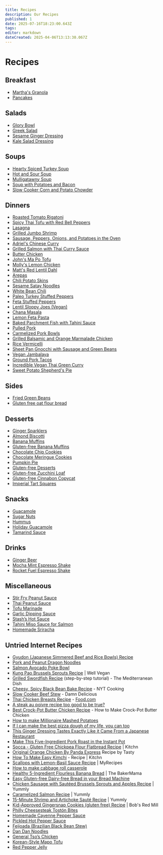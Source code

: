 ```yaml
---
title: Recipes
description: Our Recipes
published: 1
date: 2025-07-16T18:23:00.643Z
tags: 
editor: markdown
dateCreated: 2025-04-06T13:13:30.067Z
---
```


# Recipes

## Breakfast

* [Martha's Granola](/recipes/breakfast/marthas-granola.md)
* [Pancakes](/recipes/breakfast/pancakes.md)

## Salads

* [Glory Bowl](/recipes/salads/glory-bowl.md)
* [Greek Salad](/recipes/salads/greek-salad.md)
* [Sesame Ginger Dressing](/recipes/salads/sesame-ginger-dressing.md)
* [Kale Salad Dressing](/recipes/salads/kale-salad-dressing.md)

## Soups

* [Hearty Spiced Turkey Soup](/recipes/soups/hearty-spiced-turkey-soup.md)
* [Hot and Sour Soup](https://www.allrecipes.com/recipe/13185/chinese-spicy-hot-and-sour-soup/)
* [Mulligatawny Soup](https://thewanderlustkitchen.com/indian-mulligatawny-soup)
* [Soup with Potatoes and Bacon](/recipes/soups/potato-bacon-soup.md)
* [Slow Cooker Corn and Potato Chowder](https://slowcookergourmet.net/slow-cooker-corn-and-potato-chowder/)

## Dinners

* [Roasted Tomato Rigatoni](/recipes/dinners/roasted-tomato-rigatoni.md)
* [Spicy Thai Tofu with Red Bell Peppers](/recipes/dinners/spicy-thai-tofu-with-red-bell-peppers.md)
* [Lasagna](/recipes/dinners/lasagna.md)
* [Grilled Jumbo Shrimp](/recipes/dinners/grilled-jumbo-shrimp.md)
* [Sausage, Peppers, Onions, and Potatoes in the Oven](/recipes/dinners/sausage-peppers-onions-and-potatoes-in-the-oven.md)
* [Adriel's Chinese Curry](/recipes/dinners/adriels-chinese-curry.md)
* [Grilled Salmon with Thai Curry Sauce](/recipes/dinners/grilled-salmon-with-thai-curry-sauce.md)
* [Butter Chicken](/recipes/dinners/butter-chicken.md)
* [John's Ma Po Tofu](/recipes/dinners/johns-ma-po-tofu.md)
* [Molly's Lemon Chicken](/recipes/dinners/mollys-lemon-chicken.md)
* [Matt's Red Lentil Dahl](/recipes/dinners/matts-red-lentil-dahl.md)
* [Arepas](/recipes/dinners/arepas.md)
* [Chili Potato Skins](/recipes/dinners/chili-potato-skins.md)
* [Sesame Satay Noodles](/recipes/dinners/sesame-satay-noodles.md)
* [White Bean Chili](/recipes/dinners/white-bean-chili.md)
* [Paleo Turkey Stuffed Peppers](http://www.foodnetwork.ca/recipe/paleo-turkey-stuffed-peppers/16964/)
* [Feta Stuffed Peppers](https://www.umassmed.edu/nutrition/ibd-aid/entrees/oat-stuffed-peppers/)
* [Lentil Sloppy Joes (Vegan)](http://kblog.lunchboxbunch.com/2015/07/lentil-sloppy-joes.html?m=1)
* [Chana Masala](https://www.seriouseats.com/recipes/2016/04/channa-masala-recipe.html)
* [Lemon Feta Pasta](https://themom100.com/recipe/linguine-lemon-feta-basil/)
* [Baked Parchment Fish with Tahini Sauce](https://www.umassmed.edu/nutrition/ibd-aid/entrees/baked-fish-in-a-parcel-with-miso-sauce/)
* [Pulled Pork](http://allrecipes.com/recipe/92462/slow-cooker-texas-pulled-pork/)
* [Carmelized Pork Bowls](https://www.recipetineats.com/vietnamese-caramelised-pork-bowls/)
* [Grilled Balsamic and Orange Marmalade Chicken](http://www.kensfoods.com/recdetail.php?id=148)
* [Rice Vermicelli](http://www.saucy-spatula.com/recipes/singapore-style-rice-vermicelli/Singapore-style)
* [Sheet Pan Gnocchi with Sausage and Green Beans](/recipes/miscellaneous/sheet-pan-gnocchi-with-sausage-and-green-beans.md)
* [Vegan Jambalaya](/recipes/dinners/vegan-jambalaya.md)
* [Ground Pork Tacos](/recipes/dinners/ground-pork-tacos.md)
* [Incredible Vegan Thai Green Curry](https://rainbowplantlife.com/vegan-thai-green-curry/#recipe)
* [Sweet Potato Shepherd's Pie](/recipes/dinners/sheppards-pie.md)

## Sides

* [Fried Green Beans](/recipes/sides/fried-green-beans.md)
* [Gluten free oat flour bread](https://www.abbeyverigin.com/gluten-free-oat-flour-sandwich-bread-recipe/)
## Desserts

* [Ginger Sparklers](/recipes/desserts/ginger-sparklers.md)
* [Almond Biscotti](/recipes/desserts/almond-biscotti.md)
* [Banana Muffins](/recipes/desserts/banana-muffins.md)
* [Gluten-free Banana Muffins](/recipes/desserts/gluten-free-banana-muffins.md)
* [Chocolate Chip Cookies](/recipes/desserts/chocolate-chip-cookies.md)
* [Chocolate Meringue Cookies](/recipes/desserts/chocolate-meringue-cookies.md)
* [Pumpkin Pie](/recipes/desserts/pumpkin-pie.md)
* [Gluten-free Desserts](http://www.onegreenplanet.org/vegan-food/soy-free-gluten-free-and-dairy-free-desserts/)
* [Gluten-free Zucchini Loaf](https://meaningfuleats.com/gluten-free-zucchini-bread/)
* [Gluten-free Cinnabon Copycat](https://recreatinghappiness.com/breakfast-recipes/gluten-free-cinnabon-copycat-cinnamon-roll-recipe-updated-and-now-easier-to-make/)
* [Imperial Tart Squares](/recipes/desserts/imperial-tart-squares.md)

## Snacks

* [Guacamole](/recipes/snacks/guacamole.md)
* [Sugar Nuts](/recipes/snacks/sugar-nuts.md)
* [Hummus](/recipes/snacks/hummus.md)
* [Holiday Guacamole](/recipes/snacks/holiday-guacamole.md)
* [Tamarind Sauce](/recipes/snacks/tamarind-sauce.md)

## Drinks

* [Ginger Beer](/recipes/drinks/ginger-beer.md)
* [Mocha Mint Espresso Shake](/recipes/drinks/mocha-mint-espresso-shake.md)
* [Rocket Fuel Espresso Shake](/recipes/drinks/rocket-fuel-espresso-shake.md)

## Miscellaneous

* [Stir Fry Peanut Sauce](/recipes/miscellaneous/stir-fry-peanut-sauce.md)
* [Thai Peanut Sauce](/recipes/miscellaneous/thai-peanut-sauce.md)
* [Tofu Marinade](/recipes/miscellaneous/tofu-marinade.md)
* [Garlic Dipping Sauce](/recipes/miscellaneous/garlic-dipping-sauce.md)
* [Stash’s Hot Sauce](/recipes/miscellaneous/stashs-hot-sauce.md)
* [Tahini Miso Sauce for Salmon](https://www.umassmed.edu/nutrition/ibd-aid/entrees/baked-fish-in-a-parcel-with-miso-sauce/)
* [Homemade Sriracha](https://www.allrecipes.com/recipe/235276/how-to-make-homemade-sriracha-sauce/)

## Untried Internet Recipes

* [Gyudon (Japanese Simmered Beef and Rice Bowls) Recipe](https://www.seriouseats.com/gyudon-japanese-simmered-beef-and-rice-bowl-recipe)
* [Pork and Peanut Dragon Noodles](https://www.budgetbytes.com/pork-peanut-dragon-noodles/)
* [Salmon Avocado Poke Bowl](https://www.simplyrecipes.com/recipes/salmon_avocado_poke_bowl/)
* [Kung Pao Brussels Sprouts Recipe](https://wellvegan.com/side/spicy-kung-pao-brussels-sprouts?fbclid=IwAR0cAcGLWgpZ5z777HG6YniUuC5oOoKdicKwe8kXlP34VuTbAxo_mTAOjhc) | Well Vegan
* [Grilled Swordfish Recipe](https://www.themediterraneandish.com/grilled-swordfish-recipe/) (step-by-step tutorial) - The Mediterranean Dish
* [Cheesy, Spicy Black Bean Bake Recipe](https://cooking.nytimes.com/recipes/1020705-cheesy-spicy-black-bean-bake) - NYT Cooking
* [Slow Cooker Beef Stew](https://damndelicious.net/2016/10/07/slow-cooker-beef-stew/) - Damn Delicious
* [Thai Chicken Breasts Recipe](https://www.food.com/recipe/thai-chicken-breasts-108105?c=print&rid=108105&fbclid=IwAR0JTxvFn1sdcZQioa8tbiqJvR9v--Lqjx3BRGbpSnbReBIAIcXrpbHm9AE) - [Food.com](http://Food.com)
* [A steak au poivre recipe too good to be true?](https://thetakeout.com/recipe-steak-au-poivre-marco-pierre-white-1832713940)
* [Best Crock-Pot Butter Chicken Recipe](https://www.delish.com/cooking/recipe-ideas/recipes/a57494/crock-pot-butter-chicken-recipe/) - How to Make Crock-Pot Butter Chicken
* [How to make Millionaire Mashed Potatoes](https://thetakeout.com/how-to-make-millionaire-mashed-potatoes-1821637928)
* [If I can make the best pizza dough of my life, you can too](https://thetakeout.com/recipe-how-to-make-pizza-dough-1827812406)
* [This Ginger Dressing Tastes Exactly Like it Came From a Japanese Restaurant](https://skillet.lifehacker.com/this-ginger-dressing-tastes-exactly-like-it-came-from-a-1827997044)
* [Make This Five-Ingredient Pork Roast in the Instant Pot](https://skillet.lifehacker.com/this-kimchi-pork-roast-will-warm-you-to-your-bones-1829755972)
* [Socca - Gluten Free Chickpea Flour Flatbread Recipe](https://www.thekitchn.com/how-to-make-socca-a-naturally-gluten-free-chickpea-flatbread-cooking-lessons-from-the-kitchn-169513?utm_source=facebook&utm_medium=social&utm_campaign=managed) | Kitchn
* [Original Orange Chicken By Panda Express](https://tasty.co/recipe/original-orange-chicken-by-panda-express) Recipe by Tasty
* [How To Make Easy Kimchi](https://www.thekitchn.com/how-to-make-easy-kimchi-at-home-189390) - Recipe | Kitchn
* [Scallops with Lemon-Basil Sauce Recipe](https://www.myrecipes.com/recipe/scallops-lemon-basil-sauce) | MyRecipes
* [How to make cabbage roll casserole](https://casserole.cooktopcove.com/2017/03/08/how-to-make-cabbage-roll-casserole-/?src=fbfan_59124&t=fbunpub_casserolekitchen&up=20170429)
* [Healthy 5-Ingredient Flourless Banana Bread](https://thebakermama.com/recipes/5-ingredient-flourless-banana-bread/) | The BakerMama
* [Easy Gluten-free Dairy-free Bread in your Bread Machine](https://mygluten-freekitchen.com/easy-gluten-free-dairy-free-bread-in-bread-machine/)
* [Chicken Sausage with Sautéed Brussels Sprouts and Apples Recipe](https://www.yummly.com/recipe/Chicken-Sausage-with-Sauteed-Brussels-Sprouts-and-Apples-1979764) | Yummly
* [Caramelized Salmon Recipe](https://www.yummly.com/recipe/Caramelized-Salmon-1741600) | Yummly
* [15-Minute Shrimp and Artichoke Sauté Recipe](https://www.yummly.com/recipe/15-Minute-Shrimp-and-Artichoke-Saute-1071895) | Yummly
* [Kid-Approved Gingersnap Cookies (gluten free) Recipe](https://www.bobsredmill.com/recipes/how-to-make/kid-approved-gingersnap-cookies-gluten-free/) | Bob's Red Mill
* [Philly Cheesesteak Tostón Bites](https://hispanickitchen.com/recipes/philly-cheesesteak-toston-bites/#.WE3Oqvd401s.facebook)
* [Homemade Cayenne Pepper Sauce](https://www.chilipeppermadness.com/recipes/cayenne-pepper-sauce/)
* [Pickled Hot Pepper Sauce](http://phickle.com/we-can-phickle-that-hot-pepper-sauce/)
* [Feijoada (Brazilian Black Bean Stew)](https://www.curiouscuisiniere.com/feijoada-brazilian-black-bean-stew/)
* [Dan Dan Noodles](https://thewoksoflife.com/dan-dan-noodles/)
* [General Tso’s Chicken](https://basicswithbabish.co/basicsepisodes/generaltsoschicken)
* [Korean-Style Mapo Tofu](https://shop.momofuku.com/blogs/recipes/korean-style-mapo-tofu-over-noodles?utm_source=Engaged+60+Day+w%2Fo+Gmail&utm_medium=email&utm_campaign=082723+-++%40jamesyworld+Recipe+%2801H8Q4MZJ9Z9AQ0RP4ZZHG3D55%29&utm_klaviyo_id=01H01F5DFN8DW6VXESDYNAD6P2&_kx=sTzuSZDeVUkLvV-NtOOPp4evXoN4BSJBvzzLTRVPl20%3D.Xmer2E)
* [Red Pepper Jelly](https://lifehacker.com/easy-pepper-jelly-recipe-for-canning-1850809366?utm_source=regular)
